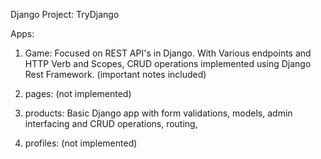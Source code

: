 Django Project: TryDjango

Apps:

1. Game:
    Focused on REST API's in Django.
    With Various endpoints and HTTP Verb and Scopes, CRUD operations implemented using Django Rest Framework.
    (important notes included)
2. pages: (not implemented)

3. products:
    Basic Django app with form validations, models, admin interfacing and CRUD operations, routing, 

4. profiles: (not implemented)
    